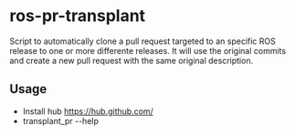 # ros-pr-transplant
Script to automatically clone a pull request targeted to an specific ROS release to one or more differente releases. It will use the original commits and create a new pull request with the same original description. 

## Usage

* Install hub https://hub.github.com/
* transplant_pr --help
